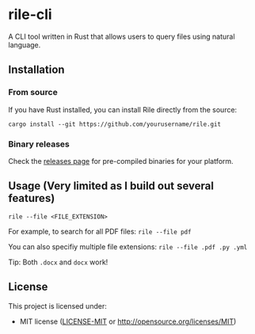 # rile-cli

A CLI tool written in Rust that allows users to query files using natural language.

## Installation

### From source

If you have Rust installed, you can install Rile directly from the source:

`cargo install --git https://github.com/yourusername/rile.git`

### Binary releases

Check the [releases page](https://github.com/AbhiByte/rile-cli/releases) for pre-compiled binaries for your platform.

## Usage (Very limited as I build out several features)

`rile --file <FILE_EXTENSION>`

For example, to search for all PDF files:
`rile --file pdf`

You can also specifiy multiple file extensions:
`rile --file .pdf .py .yml`

Tip: Both `.docx` and `docx` work!

## License

This project is licensed under:

- MIT license ([LICENSE-MIT](LICENSE-MIT) or http://opensource.org/licenses/MIT)
